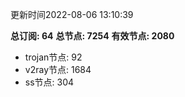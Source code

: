 更新时间2022-08-06 13:10:39

**总订阅: 64**
**总节点: 7254**
**有效节点: 2080**
- trojan节点: 92
- v2ray节点: 1684
- ss节点: 304
